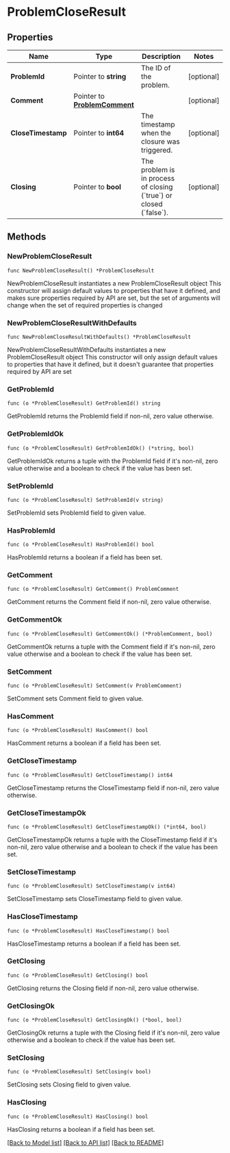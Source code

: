 # ProblemCloseResult

## Properties

Name | Type | Description | Notes
------------ | ------------- | ------------- | -------------
**ProblemId** | Pointer to **string** | The ID of the problem. | [optional] 
**Comment** | Pointer to [**ProblemComment**](ProblemComment.md) |  | [optional] 
**CloseTimestamp** | Pointer to **int64** | The timestamp when the closure was triggered. | [optional] 
**Closing** | Pointer to **bool** | The problem is in process of closing (&#x60;true&#x60;) or closed (&#x60;false&#x60;). | [optional] 

## Methods

### NewProblemCloseResult

`func NewProblemCloseResult() *ProblemCloseResult`

NewProblemCloseResult instantiates a new ProblemCloseResult object
This constructor will assign default values to properties that have it defined,
and makes sure properties required by API are set, but the set of arguments
will change when the set of required properties is changed

### NewProblemCloseResultWithDefaults

`func NewProblemCloseResultWithDefaults() *ProblemCloseResult`

NewProblemCloseResultWithDefaults instantiates a new ProblemCloseResult object
This constructor will only assign default values to properties that have it defined,
but it doesn't guarantee that properties required by API are set

### GetProblemId

`func (o *ProblemCloseResult) GetProblemId() string`

GetProblemId returns the ProblemId field if non-nil, zero value otherwise.

### GetProblemIdOk

`func (o *ProblemCloseResult) GetProblemIdOk() (*string, bool)`

GetProblemIdOk returns a tuple with the ProblemId field if it's non-nil, zero value otherwise
and a boolean to check if the value has been set.

### SetProblemId

`func (o *ProblemCloseResult) SetProblemId(v string)`

SetProblemId sets ProblemId field to given value.

### HasProblemId

`func (o *ProblemCloseResult) HasProblemId() bool`

HasProblemId returns a boolean if a field has been set.

### GetComment

`func (o *ProblemCloseResult) GetComment() ProblemComment`

GetComment returns the Comment field if non-nil, zero value otherwise.

### GetCommentOk

`func (o *ProblemCloseResult) GetCommentOk() (*ProblemComment, bool)`

GetCommentOk returns a tuple with the Comment field if it's non-nil, zero value otherwise
and a boolean to check if the value has been set.

### SetComment

`func (o *ProblemCloseResult) SetComment(v ProblemComment)`

SetComment sets Comment field to given value.

### HasComment

`func (o *ProblemCloseResult) HasComment() bool`

HasComment returns a boolean if a field has been set.

### GetCloseTimestamp

`func (o *ProblemCloseResult) GetCloseTimestamp() int64`

GetCloseTimestamp returns the CloseTimestamp field if non-nil, zero value otherwise.

### GetCloseTimestampOk

`func (o *ProblemCloseResult) GetCloseTimestampOk() (*int64, bool)`

GetCloseTimestampOk returns a tuple with the CloseTimestamp field if it's non-nil, zero value otherwise
and a boolean to check if the value has been set.

### SetCloseTimestamp

`func (o *ProblemCloseResult) SetCloseTimestamp(v int64)`

SetCloseTimestamp sets CloseTimestamp field to given value.

### HasCloseTimestamp

`func (o *ProblemCloseResult) HasCloseTimestamp() bool`

HasCloseTimestamp returns a boolean if a field has been set.

### GetClosing

`func (o *ProblemCloseResult) GetClosing() bool`

GetClosing returns the Closing field if non-nil, zero value otherwise.

### GetClosingOk

`func (o *ProblemCloseResult) GetClosingOk() (*bool, bool)`

GetClosingOk returns a tuple with the Closing field if it's non-nil, zero value otherwise
and a boolean to check if the value has been set.

### SetClosing

`func (o *ProblemCloseResult) SetClosing(v bool)`

SetClosing sets Closing field to given value.

### HasClosing

`func (o *ProblemCloseResult) HasClosing() bool`

HasClosing returns a boolean if a field has been set.


[[Back to Model list]](../README.md#documentation-for-models) [[Back to API list]](../README.md#documentation-for-api-endpoints) [[Back to README]](../README.md)


